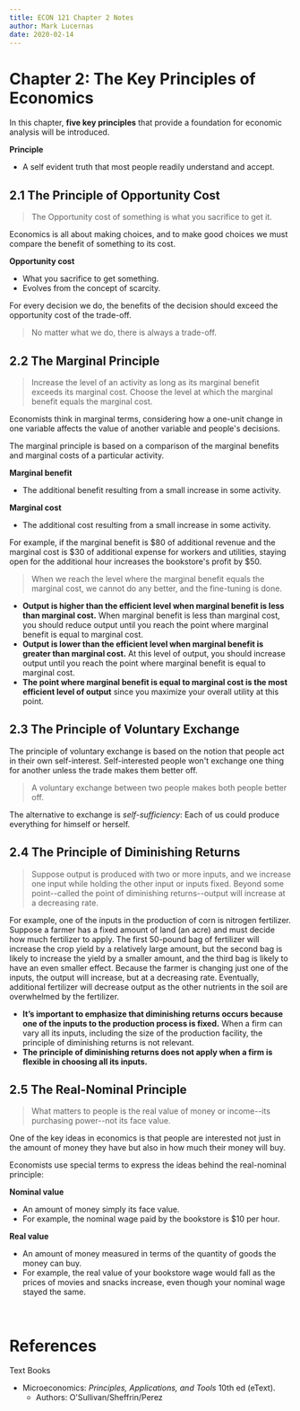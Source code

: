 ```yaml
---
title: ECON 121 Chapter 2 Notes
author: Mark Lucernas
date: 2020-02-14
---
```


# Chapter 2: The Key Principles of Economics

In this chapter, **five key principles** that provide a foundation for economic
analysis will be introduced.

<a name="principle">**Principle**</a>

  - A self evident truth that most people readily understand and accept.

## 2.1 The Principle of Opportunity Cost

> The Opportunity cost of something is what you sacrifice to get it.

Economics is all about making choices, and to make good choices we must compare
the benefit of something to its cost.

<a name="opportunity-cost">**Opportunity cost**</a>

  - What you sacrifice to get something.
  - Evolves from the concept of scarcity.

For every decision we do, the benefits of the decision should exceed the
opportunity cost of the trade-off.

> No matter what we do, there is always a trade-off.

## 2.2 The Marginal Principle

> Increase the level of an activity as long as its marginal benefit exceeds its
marginal cost. Choose the level at which the marginal benefit equals the
marginal cost.

Economists think in marginal terms, considering how a one-unit change in one
variable affects the value of another variable and people's decisions.

The marginal principle is based on a comparison of the marginal benefits and
marginal costs of a particular activity.

<a name="marginal-benefit">**Marginal benefit**</a>

  - The additional benefit resulting from a small increase in some activity.

<a name="marginal-cost">**Marginal cost**</a>

  - The additional cost resulting from a small increase in some activity.

For example, if the marginal benefit is $80 of additional revenue and the
marginal cost is $30 of additional expense for workers and utilities, staying
open for the additional hour increases the bookstore's profit by $50.

> When we reach the level where the marginal benefit equals the marginal cost,
we cannot do any better, and the fine-tuning is done.

- **Output is higher than the efficient level when marginal benefit is less than
  marginal cost.** When marginal benefit is less than marginal cost, you should
  reduce output until you reach the point where marginal benefit is equal to
  marginal cost.
- **Output is lower than the efficient level when marginal benefit is greater than
  marginal cost.** At this level of output, you should increase output until you
  reach the point where marginal benefit is equal to marginal cost.
- **The point where marginal benefit is equal to marginal cost is the most
  efficient level of output** since you maximize your overall utility at this
  point.

## 2.3 The Principle of Voluntary Exchange

The principle of voluntary exchange is based on the notion that people act in
their own self-interest. Self-interested people won't exchange one thing for
another unless the trade makes them better off.

> A voluntary exchange between two people makes both people better off.

The alternative to exchange is _self-sufficiency_: Each of us could produce
everything for himself or herself.

## 2.4 The Principle of Diminishing Returns

> Suppose output is produced with two or more inputs, and we increase one input
while holding the other input or inputs fixed. Beyond some point--called the point
of diminishing returns--output will increase at a decreasing rate.

For example, one of the inputs in the production of corn is nitrogen fertilizer.
Suppose a farmer has a fixed amount of land (an acre) and must decide how much
fertilizer to apply. The first 50-pound bag of fertilizer will increase the crop
yield by a relatively large amount, but the second bag is likely to increase the
yield by a smaller amount, and the third bag is likely to have an even smaller
effect. Because the farmer is changing just one of the inputs, the output will
increase, but at a decreasing rate. Eventually, additional fertilizer will
decrease output as the other nutrients in the soil are overwhelmed by the
fertilizer.

- **It’s important to emphasize that diminishing returns occurs because one of the
  inputs to the production process is fixed.** When a firm can vary all its
  inputs, including the size of the production facility, the principle of
  diminishing returns is not relevant.
- **The principle of diminishing returns does not apply when a firm is flexible in
  choosing all its inputs.**

## 2.5 The Real-Nominal Principle

> What matters to people is the real value of money or income--its purchasing
power--not its face value.

One of the key ideas in economics is that people are interested not just in the
amount of money they have but also in how much their money will buy.

Economists use special terms to express the ideas behind the real-nominal
principle:

<a name="nominal-value">**Nominal value**</a>

  - An amount of money simply its face value.
  - For example, the nominal wage paid by the bookstore is $10 per hour.

<a name="real-value">**Real value**</a>

  - An amount of money measured in terms of the quantity of goods the money can
    buy.
  - For example, the real value of your bookstore wage would fall as the prices
    of movies and snacks increase, even though your nominal wage stayed the
    same.

<br>

# References

Text Books

  * Microeconomics: _Principles, Applications, and Tools_ 10th ed (eText).
    - Authors: O'Sullivan/Sheffrin/Perez
